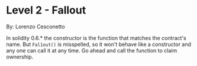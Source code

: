# Level 2 - Fallout

By: Lorenzo Cesconetto

In solidity 0.6.\* the constructor is the function that matches the contract's name.
But `Fal1out()` is misspelled, so it won't behave like a constructor and any one can call it at any time.
Go ahead and call the function to claim ownership.
